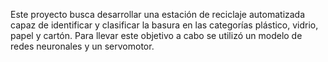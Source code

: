 Este proyecto busca desarrollar una estación de reciclaje automatizada capaz de identificar y clasificar la basura en las categorías plástico, vidrio, papel y cartón. Para llevar este objetivo a cabo se utilizó un modelo de redes neuronales y un servomotor.
